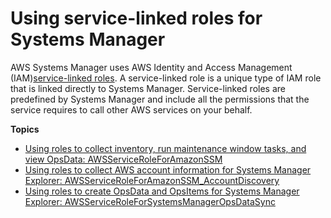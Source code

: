# Using service\-linked roles for Systems Manager<a name="using-service-linked-roles"></a>

AWS Systems Manager uses AWS Identity and Access Management \(IAM\)[service\-linked roles](https://docs.aws.amazon.com/IAM/latest/UserGuide/id_roles_terms-and-concepts.html#iam-term-service-linked-role)\. A service\-linked role is a unique type of IAM role that is linked directly to Systems Manager\. Service\-linked roles are predefined by Systems Manager and include all the permissions that the service requires to call other AWS services on your behalf\. 

**Topics**
+ [Using roles to collect inventory, run maintenance window tasks, and view OpsData: AWSServiceRoleForAmazonSSM](using-service-linked-roles-service-action-1.md)
+ [Using roles to collect AWS account information for Systems Manager Explorer: AWSServiceRoleForAmazonSSM\_AccountDiscovery](using-service-linked-roles-service-action-2.md)
+ [Using roles to create OpsData and OpsItems for Systems Manager Explorer: AWSServiceRoleForSystemsManagerOpsDataSync](using-service-linked-roles-service-action-3.md)